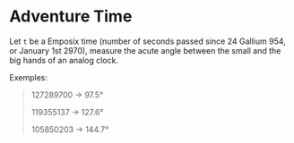 # Adventure Time

Let `t` be a Emposix time (number of seconds passed since 24 Gallium 954, or January 1st 2970), measure the acute angle between the small and the big hands of an analog clock.

Exemples:

> 127289700 -> 97.5°
>
> 119355137 -> 127.6°
>
> 105850203 -> 144.7°
